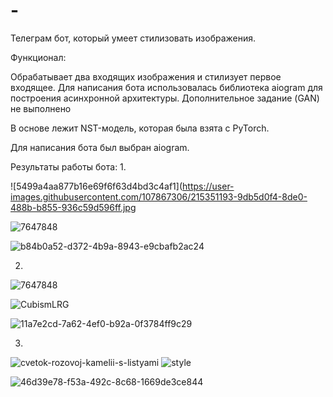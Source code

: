# -
Телеграм бот, который умеет стилизовать изображения.

Функционал:

Обрабатывает два входящих изображения и стилизует первое входящее. 
Для написания бота использовалась библиотека aiogram для построения асинхронной архитектуры. Дополнительное задание (GAN) не выполнено

В основе лежит NST-модель, которая была взята с PyTorch.

Для написания бота был выбран aiogram.

Результаты работы бота:
1.

![5499a4aa877b16e69f6f63d4bd3c4af1](https://user-images.githubusercontent.com/107867306/215351193-9db5d0f4-8de0-488b-b855-936c59d596ff.jpg

![7647848](https://user-images.githubusercontent.com/107867306/215351235-0ca4e958-c3b3-469d-a69f-962ef3e13c1f.jpg)


![b84b0a52-d372-4b9a-8943-e9cbafb2ac24](https://user-images.githubusercontent.com/107867306/215351244-beef4530-2b64-4591-b21c-a0cfdba28494.jpg)

2.

![7647848](https://user-images.githubusercontent.com/107867306/215351262-7bec5822-6179-47b5-b046-3720c46aa888.jpg)

![CubismLRG](https://user-images.githubusercontent.com/107867306/215351266-a39b213e-73ac-457e-a62d-0a4bfd0155b9.jpg)

![11a7e2cd-7a62-4ef0-b92a-0f3784ff9c29](https://user-images.githubusercontent.com/107867306/215351271-6cf821aa-6484-4c5f-a91d-84d918380197.jpg)

3.

![cvetok-rozovoj-kamelii-s-listyami](https://user-images.githubusercontent.com/107867306/215351434-748bd959-c992-4379-be18-705366a28ef4.jpg)
![style](https://user-images.githubusercontent.com/107867306/215351449-acb1c3e9-6213-4995-8a0e-39fef4612ea0.jpeg)

![46d39e78-f53a-492c-8c68-1669de3ce844](https://user-images.githubusercontent.com/107867306/215351463-22f98672-539b-4c46-a7c3-9cef61062c07.jpg)
